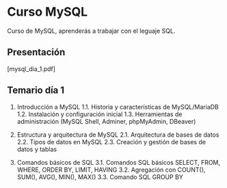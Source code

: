 # Curso MySQL

Curso de MySQL, aprenderás a trabajar con el leguaje SQL.

## Presentación

[mysql_dia_1.pdf]

## Temario día 1

1. Introducción a MySQL
1.1. Historia y características de MySQL/MariaDB
1.2. Instalación y configuración inicial
1.3. Herramientas de administración (MySQL Shell, Adminer, phpMyAdmin, DBeaver)

2. Estructura y arquitectura de MySQL
2.1. Arquitectura de bases de datos
2.2. Tipos de datos en MySQL
2.3. Creación y gestión de bases de datos y tablas

3. Comandos básicos de SQL
3.1. Comandos SQL básicos SELECT, FROM, WHERE, ORDER BY, LIMIT, HAVING
3.2. Agregación con COUNT(), SUM(), AVG(), MIN(), MAX()
3.3. Comando SQL GROUP BY

